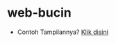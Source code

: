 # web-bucin


* Contoh Tampilannya? <a href="https://jauhariq.github.io/web-bucin.github.io/">Klik disini</a>
